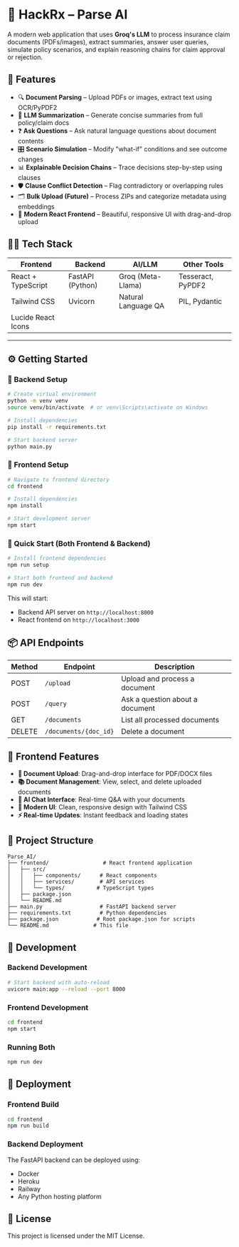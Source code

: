 # 📄 HackRx – Parse AI

A modern web application that uses **Groq's LLM** to process insurance claim documents (PDFs/images), extract summaries, answer user queries, simulate policy scenarios, and explain reasoning chains for claim approval or rejection.

## 🚀 Features

- 🔍 **Document Parsing** – Upload PDFs or images, extract text using OCR/PyPDF2
- 🧠 **LLM Summarization** – Generate concise summaries from full policy/claim docs
- ❓ **Ask Questions** – Ask natural language questions about document contents
- 🎛️ **Scenario Simulation** – Modify "what-if" conditions and see outcome changes
- 📊 **Explainable Decision Chains** – Trace decisions step-by-step using clauses
- 🛡 **Clause Conflict Detection** – Flag contradictory or overlapping rules
- 🗂 **Bulk Upload (Future)** – Process ZIPs and categorize metadata using embeddings
- 🎨 **Modern React Frontend** – Beautiful, responsive UI with drag-and-drop upload

## 🧑‍💻 Tech Stack

| Frontend           | Backend          | AI/LLM             | Other Tools        |
|--------------------|------------------|--------------------|--------------------|
| React + TypeScript | FastAPI (Python) | Groq (Meta-Llama)  | Tesseract, PyPDF2  |
| Tailwind CSS       | Uvicorn          | Natural Language QA| PIL, Pydantic      |
| Lucide React Icons |                  |                    |                    |

---

## ⚙️ Getting Started

### 🔧 Backend Setup

```bash
# Create virtual environment
python -m venv venv
source venv/bin/activate  # or venv\Scripts\activate on Windows

# Install dependencies
pip install -r requirements.txt

# Start backend server
python main.py
```

### 🎨 Frontend Setup

```bash
# Navigate to frontend directory
cd frontend

# Install dependencies
npm install

# Start development server
npm start
```

### 🚀 Quick Start (Both Frontend & Backend)

```bash
# Install frontend dependencies
npm run setup

# Start both frontend and backend
npm run dev
```

This will start:
- Backend API server on `http://localhost:8000`
- React frontend on `http://localhost:3000`

## 📦 API Endpoints

| Method | Endpoint     | Description                                |
|--------|--------------|--------------------------------------------|
| POST   | `/upload`    | Upload and process a document              |
| POST   | `/query`     | Ask a question about a document            |
| GET    | `/documents` | List all processed documents               |
| DELETE | `/documents/{doc_id}` | Delete a document                    |

## 🎯 Frontend Features

- **📄 Document Upload**: Drag-and-drop interface for PDF/DOCX files
- **📚 Document Management**: View, select, and delete uploaded documents
- **💬 AI Chat Interface**: Real-time Q&A with your documents
- **🎨 Modern UI**: Clean, responsive design with Tailwind CSS
- **⚡ Real-time Updates**: Instant feedback and loading states

## 📁 Project Structure

```
Parse_AI/
├── frontend/                 # React frontend application
│   ├── src/
│   │   ├── components/      # React components
│   │   ├── services/        # API services
│   │   └── types/          # TypeScript types
│   ├── package.json
│   └── README.md
├── main.py                  # FastAPI backend server
├── requirements.txt         # Python dependencies
├── package.json            # Root package.json for scripts
└── README.md              # This file
```

## 🔧 Development

### Backend Development
```bash
# Start backend with auto-reload
uvicorn main:app --reload --port 8000
```

### Frontend Development
```bash
cd frontend
npm start
```

### Running Both
```bash
npm run dev
```

## 🚀 Deployment

### Frontend Build
```bash
cd frontend
npm run build
```

### Backend Deployment
The FastAPI backend can be deployed using:
- Docker
- Heroku
- Railway
- Any Python hosting platform

## 📝 License

This project is licensed under the MIT License.


